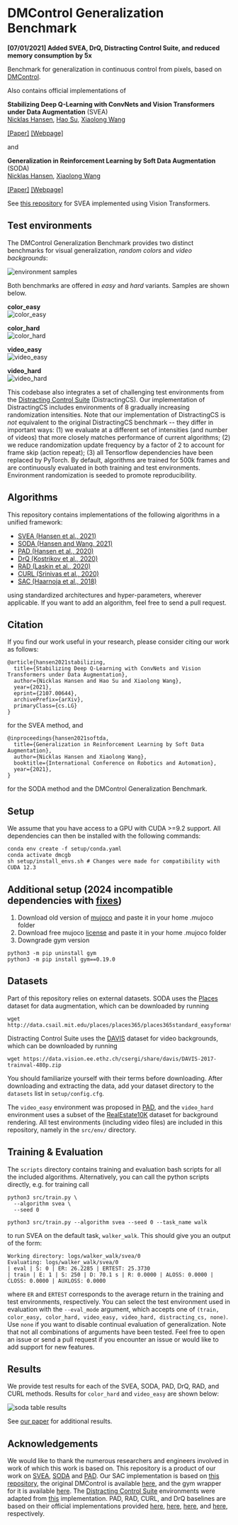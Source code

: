 # DMControl Generalization Benchmark

**[07/01/2021] Added SVEA, DrQ, Distracting Control Suite, and reduced memory consumption by 5x**


Benchmark for generalization in continuous control from pixels, based on [DMControl](https://github.com/deepmind/dm_control).

Also contains official implementations of

**Stabilizing Deep Q-Learning with ConvNets and Vision Transformers under Data Augmentation** (SVEA)<br/>
[Nicklas Hansen](https://nicklashansen.github.io), [Hao Su](https://cseweb.ucsd.edu/~haosu), [Xiaolong Wang](https://xiaolonw.github.io)

[[Paper]](https://arxiv.org/abs/2107.00644) [[Webpage]](https://nicklashansen.github.io/SVEA)

and

**Generalization in Reinforcement Learning by Soft Data Augmentation** (SODA)<br/>
[Nicklas Hansen](https://nicklashansen.github.io), [Xiaolong Wang](https://xiaolonw.github.io)

[[Paper]](https://arxiv.org/abs/2011.13389) [[Webpage]](https://nicklashansen.github.io/SODA)


See [this repository](https://github.com/nicklashansen/svea-vit) for SVEA implemented using Vision Transformers.


## Test environments

The DMControl Generalization Benchmark provides two distinct benchmarks for visual generalization, *random colors* and *video backgrounds*:

![environment samples](figures/environments.png)

Both benchmarks are offered in *easy* and *hard* variants. Samples are shown below.

**color_easy**<br/>
![color_easy](figures/color_easy.png)

**color_hard**<br/>
![color_hard](figures/color_hard.png)

**video_easy**<br/>
![video_easy](figures/video_easy.png)

**video_hard**<br/>
![video_hard](figures/video_hard.png)

This codebase also integrates a set of challenging test environments from the [Distracting Control Suite](https://arxiv.org/abs/2101.02722) (DistractingCS). Our implementation of DistractingCS includes environments of 8 gradually increasing randomization intensities. Note that our implementation of DistractingCS is *not* equivalent to the original DistractingCS benchmark -- they differ in important ways: (1) we evaluate at a different set of intensities (and number of videos) that more closely matches performance of current algorithms; (2) we reduce randomization update frequency by a factor of 2 to account for frame skip (action repeat); (3) all Tensorflow dependencies have been replaced by PyTorch. By default, algorithms are trained for 500k frames and are continuously evaluated in both training and test environments. Environment randomization is seeded to promote reproducibility.


## Algorithms

This repository contains implementations of the following algorithms in a unified framework:

- [SVEA (Hansen et al., 2021)](https://arxiv.org/abs/2107.00644)
- [SODA (Hansen and Wang, 2021)](https://arxiv.org/abs/2011.13389)
- [PAD (Hansen et al., 2020)](https://arxiv.org/abs/2007.04309)
- [DrQ (Kostrikov et al., 2020)](https://arxiv.org/abs/2004.13649)
- [RAD (Laskin et al., 2020)](https://arxiv.org/abs/2004.14990)
- [CURL (Srinivas et al., 2020)](https://arxiv.org/abs/2004.04136)
- [SAC (Haarnoja et al., 2018)](https://arxiv.org/abs/1812.05905)

using standardized architectures and hyper-parameters, wherever applicable. If you want to add an algorithm, feel free to send a pull request.


## Citation
<a name="citation"></a>
If you find our work useful in your research, please consider citing our work as follows:

```
@article{hansen2021stabilizing,
  title={Stabilizing Deep Q-Learning with ConvNets and Vision Transformers under Data Augmentation},
  author={Nicklas Hansen and Hao Su and Xiaolong Wang},
  year={2021},
  eprint={2107.00644},
  archivePrefix={arXiv},
  primaryClass={cs.LG}
}
```

for the SVEA method, and

```
@inproceedings{hansen2021softda,
  title={Generalization in Reinforcement Learning by Soft Data Augmentation},
  author={Nicklas Hansen and Xiaolong Wang},
  booktitle={International Conference on Robotics and Automation},
  year={2021},
}
```

for the SODA method and the DMControl Generalization Benchmark.


## Setup
We assume that you have access to a GPU with CUDA >=9.2 support. All dependencies can then be installed with the following commands:

```
conda env create -f setup/conda.yaml
conda activate dmcgb
sh setup/install_envs.sh # Changes were made for compatibility with CUDA 12.3
```

## Additional setup (2024 incompatible dependencies with [fixes](https://github.com/nicklashansen/dmcontrol-generalization-benchmark/issues/23))

1. Download old version of [mujoco](https://www.roboti.us/download.html) and paste it in your home .mujoco folder
2. Download free mujoco [license](https://www.roboti.us/license.html) and paste it in your home .mujoco folder
3. Downgrade gym version 
```
python3 -m pip uninstall gym
python3 -m pip install gym==0.19.0
```

## Datasets
Part of this repository relies on external datasets. SODA uses the [Places](http://places2.csail.mit.edu/download.html) dataset for data augmentation, which can be downloaded by running

```
wget http://data.csail.mit.edu/places/places365/places365standard_easyformat.tar
```

Distracting Control Suite uses the [DAVIS](https://davischallenge.org/davis2017/code.html) dataset for video backgrounds, which can be downloaded by running

```
wget https://data.vision.ee.ethz.ch/csergi/share/davis/DAVIS-2017-trainval-480p.zip
```

You should familiarize yourself with their terms before downloading. After downloading and extracting the data, add your dataset directory to the `datasets` list in `setup/config.cfg`.

The `video_easy` environment was proposed in [PAD](https://github.com/nicklashansen/policy-adaptation-during-deployment), and the `video_hard` environment uses a subset of the [RealEstate10K](https://google.github.io/realestate10k/) dataset for background rendering. All test environments (including video files) are included in this repository, namely in the `src/env/` directory.


## Training & Evaluation

The `scripts` directory contains training and evaluation bash scripts for all the included algorithms. Alternatively, you can call the python scripts directly, e.g. for training call

```
python3 src/train.py \
  --algorithm svea \
  --seed 0
```
```
python3 src/train.py --algorithm svea --seed 0 --task_name walk
```

to run SVEA on the default task, `walker_walk`. This should give you an output of the form:

```
Working directory: logs/walker_walk/svea/0
Evaluating: logs/walker_walk/svea/0
| eval | S: 0 | ER: 26.2285 | ERTEST: 25.3730
| train | E: 1 | S: 250 | D: 70.1 s | R: 0.0000 | ALOSS: 0.0000 | CLOSS: 0.0000 | AUXLOSS: 0.0000
```
where `ER` and `ERTEST` corresponds to the average return in the training and test environments, respectively. You can select the test environment used in evaluation with the `--eval_mode` argument, which accepts one of `(train, color_easy, color_hard, video_easy, video_hard, distracting_cs, none)`. Use `none` if you want to disable continual evaluation of generalization. Note that not all combinations of arguments have been tested. Feel free to open an issue or send a pull request if you encounter an issue or would like to add support for new features.


## Results

We provide test results for each of the SVEA, SODA, PAD, DrQ, RAD, and CURL methods. Results for `color_hard` and `video_easy` are shown below:

![soda table results](figures/results_table.png)

See [our paper](https://arxiv.org/abs/2107.00644) for additional results.


## Acknowledgements

We would like to thank the numerous researchers and engineers involved in work of which this work is based on. This repository is a product of our work on [SVEA](https://arxiv.org/abs/2107.00644), [SODA](https://arxiv.org/abs/2011.13389) and [PAD](https://arxiv.org/abs/2007.04309). Our SAC implementation is based on [this repository](https://github.com/denisyarats/pytorch_sac_ae), the original DMControl is available [here](https://github.com/deepmind/dm_control), and the gym wrapper for it is available [here](https://github.com/denisyarats/dmc2gym). The [Distracting Control Suite](https://arxiv.org/abs/2101.02722) environments were adapted from [this](https://github.com/google-research/google-research/tree/master/distracting_control) implementation. PAD, RAD, CURL, and DrQ baselines are based on their official implementations provided [here](https://github.com/nicklashansen/policy-adaptation-during-deployment), [here](https://github.com/MishaLaskin/rad), [here](https://github.com/MishaLaskin/curl), and [here](https://github.com/denisyarats/drq), respectively.
